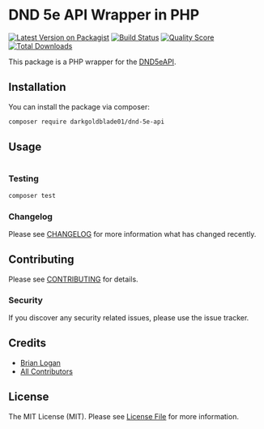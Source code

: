 # DND 5e API Wrapper in PHP

[![Latest Version on Packagist](https://img.shields.io/packagist/v/darkgoldblade01/dnd-5e-api.svg?style=flat-square)](https://packagist.org/packages/darkgoldblade01/dnd-5e-api)
[![Build Status](https://img.shields.io/travis/darkgoldblade01/dnd-5e-api/master.svg?style=flat-square)](https://travis-ci.org/darkgoldblade01/dnd-5e-api)
[![Quality Score](https://img.shields.io/scrutinizer/g/darkgoldblade01/dnd-5e-api.svg?style=flat-square)](https://scrutinizer-ci.com/g/darkgoldblade01/dnd-5e-api)
[![Total Downloads](https://img.shields.io/packagist/dt/darkgoldblade01/dnd-5e-api.svg?style=flat-square)](https://packagist.org/packages/darkgoldblade01/dnd-5e-api)

This package is a PHP wrapper for the [DND5eAPI](https://www.dnd5eapi.co/).

## Installation

You can install the package via composer:

```bash
composer require darkgoldblade01/dnd-5e-api
```

## Usage

``` php

```

### Testing

``` bash
composer test
```

### Changelog

Please see [CHANGELOG](CHANGELOG.md) for more information what has changed recently.

## Contributing

Please see [CONTRIBUTING](CONTRIBUTING.md) for details.

### Security

If you discover any security related issues, please use the issue tracker.

## Credits

- [Brian Logan](https://github.com/darkgoldblade01)
- [All Contributors](../../contributors)

## License

The MIT License (MIT). Please see [License File](LICENSE.md) for more information.